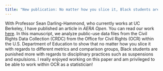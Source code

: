 ```yaml
---
title: "New publication: No matter how you slice it, Black students are punished more: The persistence and pervasiveness of discipline disparities"
---
```


With Professor Sean Darling-Hammond, who currently works at UC Berkeley, I have published an article in *AERA Open*. You can read our work [here](https://doi.org/10.1177/23328584241293411). In this manuscript, we analyze public-use data files from the Civil Rights Data Collection (CRDC) from the Office for Civil Rights (OCR) within the U.S. Department of Education to show that no matter how you slice it with regards to different metrics and comparison groups, Black students are punished more with regards to disciplinary practices such as suspensions and expulsions. I really enjoyed working on this paper and am privileged to be able to work within OCR as a statistician!